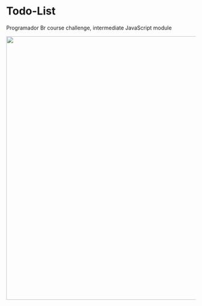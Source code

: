 # Todo-List
Programador Br course challenge, intermediate JavaScript module

<div align="center">
<img src="![Pratique e Gratidão - Instagram Post (4)](https://user-images.githubusercontent.com/77081114/138371898-fd1422e9-041b-4374-9d83-53f61a4e964a.png)" width="700px">
  </div>




